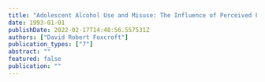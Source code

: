 ```yaml
---
title: "Adolescent Alcohol Use and Misuse: The Influence of Perceived Family Socialization Factors"
date: 1993-01-01
publishDate: 2022-02-17T14:48:56.557531Z
authors: ["David Robert Foxcroft"]
publication_types: ["7"]
abstract: ""
featured: false
publication: ""
---
```


